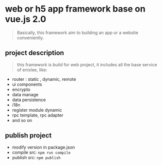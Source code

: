 # web or h5 app framework base on vue.js 2.0

> Basically, this framework aim to building an app or a website conveniently.

## project description

> this framework is build for web project, it includes all the base service of enixlee, like:
-   router : static , dynamic, remote
-   ui components
-   encrypto
-   data manage 
-   data persistence
-   i18n
-   register module dynamic
-   rpc template, rpc adapter
-   and so on

## publish project
-   modify version in package.json
-   compile src:    `npm run compile`
-   publish src:    `npm publish`
